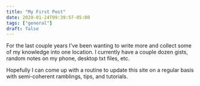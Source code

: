 ```yaml
---
title: "My First Post"
date: 2020-01-24T09:39:57-05:00
tags: ["general"]
draft: false
---
```


For the last couple years I've been wanting to write more and collect some of 
my knowledge into one location.  I currently have a couple dozen gists, random 
notes on my phone, desktop txt files, etc.  

Hopefully I can come up with a routine to update this site on a regular basis 
with semi-coherent ramblings, tips, and tutorials.
